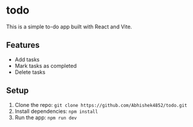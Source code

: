 # todo

This is a simple to-do app built with React and Vite.

## Features
- Add tasks
- Mark tasks as completed
- Delete tasks

## Setup
1. Clone the repo: `git clone https://github.com/Abhishek4852/todo.git`
2. Install dependencies: `npm install`
3. Run the app: `npm run dev`

